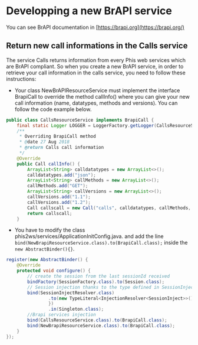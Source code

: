 # Developping a new BrAPI service
You can see BrAPI documentation in [https://brapi.org](https://brapi.org/)

## Return new call informations in the Calls service

The service Calls returns information from every Phis web services which are BrAPI compliant.
So when you create a new BrAPI service, in order to retrieve your call information in the calls service, you need to follow these instructions:
* Your class NewBrAPIResourceService must implement the interface BrapiCall to override the method callInfo() where you can give your new call information (name, datatypes, methods and versions).
You can follow the code example below.
```java
public class CallsResourceService implements BrapiCall {
    final static Logger LOGGER = LoggerFactory.getLogger(CallsResourceService.class);
    /**
     * Overriding BrapiCall method
     * @date 27 Aug 2018
     * @return Calls call information
     */
    @Override
    public Call callInfo() {
        ArrayList<String> calldatatypes = new ArrayList<>();
        calldatatypes.add("json");
        ArrayList<String> callMethods = new ArrayList<>();
        callMethods.add("GET");
        ArrayList<String> callVersions = new ArrayList<>();
        callVersions.add("1.1");
        callVersions.add("1.2");
        Call callscall = new Call("calls", calldatatypes, callMethods, callVersions);
        return callscall;
    }
```

* You have to modify the class phis2ws/services/ApplicationInitConfig.java. and add the line  `bind(NewBrapiResourceService.class).to(BrapiCall.class);` inside the `new AbstractBinder(){}`.

```java
register(new AbstractBinder() {
    @Override
    protected void configure() {
        // create the session from the last sessionId received
        bindFactory(SessionFactory.class).to(Session.class);
        // Session injection thanks to the type defined in SessionInjectResolver
        bind(SessionInjectResolver.class)
                .to(new TypeLiteral<InjectionResolver<SessionInject>>() {
                })
                .in(Singleton.class);
        //Brapi services injection
        bind(CallsResourceService.class).to(BrapiCall.class);
        bind(NewBrapiResourceService.class).to(BrapiCall.class);
    }
});
```
